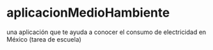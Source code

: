 # aplicacionMedioHambiente
una aplicación que te ayuda a conocer el consumo de electricidad en México (tarea de escuela)
